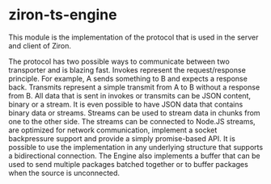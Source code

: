 # ziron-ts-engine
This module is the implementation of the protocol that is used in the server and client of Ziron. 

The protocol has two possible ways to communicate between two transporter and is blazing fast. 
Invokes represent the request/response principle. 
For example, A sends something to B and expects a response back. 
Transmits represent a simple transmit from A to B without a response from B. 
All data that is sent in invokes or transmits can be JSON content, binary or a stream. 
It is even possible to have JSON data that contains binary data or streams. 
Streams can be used to stream data in chunks from one to the other side.
The streams can be connected to Node.JS streams, are optimized for network communication, implement a socket backpressure support and provide a simply promise-based API.
It is possible to use the implementation in any underlying structure that supports a bidirectional connection.
The Engine also implements a buffer that can be used to send multiple packages batched together or to buffer packages when the source is unconnected.
